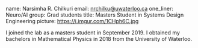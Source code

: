 name: Narsimha R. Chilkuri 
email: nrchilku@uwaterloo.ca 
one_liner: Neuro/AI 
group: Grad students
title: Masters Student in Systems Design Engineering 
picture: https://i.imgur.com/1CHph6C.jpg

I joined the lab as a masters student in September 2019. I obtained my bachelors in Mathematical Physics in 2018 from the University of Waterloo. 
